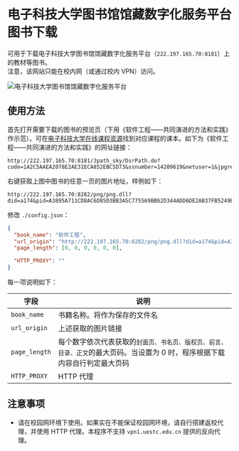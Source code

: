 # 电子科技大学图书馆馆藏数字化服务平台 图书下载

可用于下载电子科技大学图书馆馆藏数字化服务平台（`222.197.165.70:8181`）上的教材等图书。  
注意，该网站只能在校内网（或通过校内 VPN）访问。

![电子科技大学图书馆馆藏数字化服务平台](pic/uestc_library.png)

## 使用方法

首先打开需要下载的图书的预览页（下用《软件工程——共同演进的方法和实践》作示范）。可在[电子科技大学在线课程资源](http://zxkc.uestc.edu.cn/stuad/index.jsp)找到对应课程的课本。如下为《软件工程——共同演进的方法和实践》的网址链接：

```
http://222.197.165.70:8181/Jpath_sky/DsrPath.do?code=1A2C5AAEA2078E2AE31ECA852EBC5D73&ssnumber=14209619&netuser=1&jpgreadmulu=1&displaystyle=0&channel=0&ipside=0
```

右键获取上图中图书的任意一页的图片地址，样例如下：

```
http://222.197.165.70:8282/png/png.dll?did=a174&pid=A3895A711CD8AC6D85D3BB3A5C775569BB62D344ADD6DE2AB37FB5249B8AC4E0BD29A34952480DB0F122F2B28816EB695CB991CC11FBE6CACF96007CD4020888E8A64306E247CB3A67803377C96908535E18CD028AD2461D4285CFECE9E5003B23A887C64077B337146DF263E02B0A49D4C2&jid=/cov001.jpg&uf=ssr&zoom=0
```

修改 `./config.json`：

```json
{
  "book_name": "软件工程",
  "url_origin": "http://222.197.165.70:8282/png/png.dll?did=a174&pid=A3895A711CD8AC6D85D3BB3A5C775569BB62D344ADD6DE2AB37FB5249B8AC4E0BD29A34952480DB0F122F2B28816EB695CB991CC11FBE6CACF96007CD4020888E8A64306E247CB3A67803377C96908535E18CD028AD2461D4285CFECE9E5003B23A887C64077B337146DF263E02B0A49D4C2&jid=/cov001.jpg&uf=ssr&zoom=0",
  "page_length": [0, 0, 0, 0, 0, 0],

  "HTTP_PROXY": ""
}
```

每一项说明如下：

字段|说明
-|-
`book_name`|书籍名称。将作为保存的文件名
`url_origin`|上述获取的图片链接
`page_length`|每个数字依次代表获取的`封面页、书名页、版权页、前言、目录、正文`的最大页码。当设置为 0 时，程序根据下载内容自行判定最大页码
`HTTP_PROXY`|HTTP 代理

## 注意事项

* 请在校园网环境下使用。如果实在不能保证校园网环境，请自行搭建返校代理，并使用 HTTP 代理。本程序不支持 `vpn1.uestc.edu.cn` 提供的反向代理。
